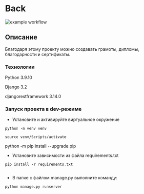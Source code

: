 # Back

![example workflow](https://github.com/certificates-and-commendations/Back/actions/workflows/certificates_deploy.yml/badge.svg)

## Описание

Благодаря этому проекту можно создавать грамоты, дипломы, благодарности и сертификаты.

### Технологии

Python 3.9.10

Django 3.2

djangorestframework 3.14.0

### Запуск проекта в dev-режиме

- Установите и активируйте виртуальное окружение

```
python -m venv venv

source venv/Scripts/activate

```
python -m pip install --upgrade pip

- Установите зависимости из файла requirements.txt

```
pip install -r requirements.txt


```
- В папке с файлом manage.py выполните команду:

```
python manage.py runserver